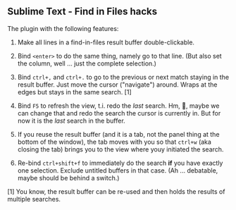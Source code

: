 ## Sublime Text - Find in Files hacks

The plugin with the following features:

1. Make all lines in a find-in-files result buffer double-clickable.

2. Bind `<enter>` to do the same thing, namely go to that line.  (But also
set the column, well ... just the complete selection.)

3. Bind `ctrl+,` and `ctrl+.` to go to the previous or next match staying in the
result buffer. Just move the cursor ("navigate") around. Wraps at the edges but
stays in the same search. [1]

4. Bind `F5` to refresh the view, t.i. redo the _last_ search. Hm, :thinking:,
maybe we can change that and redo the search the cursor is currently in. But
for now it is the _last_ search in the buffer.

5. If you reuse the result buffer (and it is a tab, not the panel thing at the
bottom of the window), the tab moves with you so that `ctrl+w` (aka closing the
tab) brings you to the view where youy initiated the search.

6. Re-bind `ctrl+shift+f` to immediately do the search **if** you have exactly
one selection. Exclude untitled buffers in that case. (Ah ... debatable, maybe
should be behind a switch.)

[1] You know, the result buffer can be re-used and then holds the results of
multiple searches.

